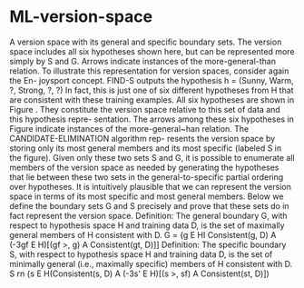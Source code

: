 # ML-version-space
A version space with its general and specific boundary sets. The version space includes all six hypotheses shown here, but can be represented more simply by S and G. Arrows indicate instances of the more-general-than relation. To illustrate this representation for version spaces, consider again the En- joysport concept. FIND-S outputs the hypothesis h = (Sunny, Warm, ?, Strong, ?, ?) In fact, this is just one of six different hypotheses from H that are consistent with these training examples. All six hypotheses are shown in Figure . They constitute the version space relative to this set of data and this hypothesis repre- sentation. The arrows among these six hypotheses in Figure indicate instances of the more-general~han relation. The CANDIDATE-ELIMINATION algorithm rep- resents the version space by storing only its most general members and its most specific (labeled S in the figure). Given only these two sets S and G, it is possible to enumerate all members of the version space as needed by generating the hypotheses that lie between these two sets in the general-to-specific partial ordering over hypotheses. It is intuitively plausible that we can represent the version space in terms of its most specific and most general members. Below we define the boundary sets G and S precisely and prove that these sets do in fact represent the version space. Definition: The general boundary G, with respect to hypothesis space H and training data D, is the set of maximally general members of H consistent with D. G = {g E HI Consistent(g, D) A (-3gf E H)[(gf >, g) A Consistent(gt, D)]] Definition: The specific boundary S, with respect to hypothesis space H and training data D, is the set of minimally general (i.e., maximally specific) members of H consistent with D. S rn {s E H(Consistent(s, D) A (-3s' E H)[(s >, sf) A Consistent(st, D)])
